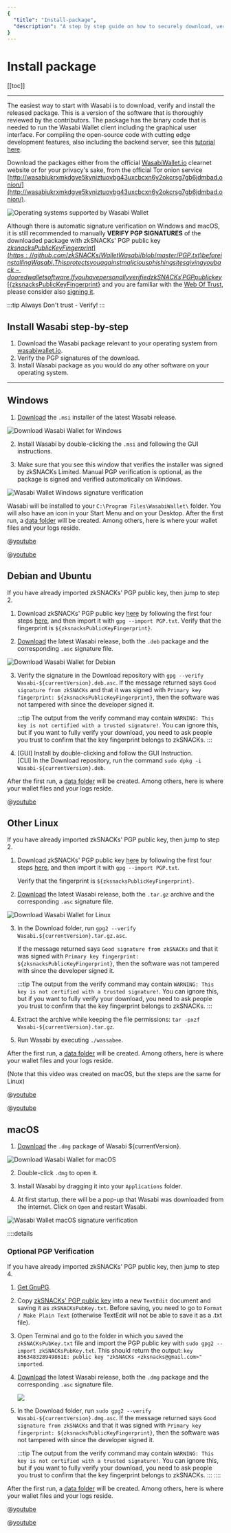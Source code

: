 ```yaml
---
{
  "title": "Install-package",
  "description": "A step by step guide on how to securely download, verify and install the software packages of Wasabi for Linux, Windows and Mac. This is the Wasabi documentation, an archive of knowledge about the open-source, non-custodial and privacy-focused Bitcoin wallet for desktop."
}
---
```


# Install package

[[toc]]

---

The easiest way to start with Wasabi is to download, verify and install the released package.
This is a version of the software that is thoroughly reviewed by the contributors.
The package has the binary code that is needed to run the Wasabi Wallet client including the graphical user interface.
For compiling the open-source code with cutting edge development features, also including the backend server, see this [tutorial here](/using-wasabi/BuildSource.md).

Download the packages either from the official [WasabiWallet.io](https://wasabiwallet.io/) clearnet website or for your privacy's sake, from the official Tor onion service [http://wasabiukrxmkdgve5kynjztuovbg43uxcbcxn6y2okcrsg7gb6jdmbad.onion/](http://wasabiukrxmkdgve5kynjztuovbg43uxcbcxn6y2okcrsg7gb6jdmbad.onion/).

![Operating systems supported by Wasabi Wallet](/DownloadAll.png "Operating systems supported by Wasabi Wallet")

Although there is automatic signature verification on Windows and macOS, it is still recommended to manually **VERIFY PGP SIGNATURES** of the downloaded package with zkSNACKs' PGP public key [${zksnacksPublicKeyFingerprint}](https://github.com/zkSNACKs/WalletWasabi/blob/master/PGP.txt) before installing Wasabi.
This protects you against malicious phishing sites giving you back-doored wallet software.
If you have personally verified zkSNACKs' PGP public key [${zksnacksPublicKeyFingerprint}](https://github.com/zkSNACKs/WalletWasabi/blob/master/PGP.txt) and you are familiar with the [Web Of Trust](https://security.stackexchange.com/questions/147447/gpg-why-is-my-trusted-key-not-certified-with-a-trusted-signature), please consider also [signing it](https://www.gnupg.org/gph/en/manual/x334.html).

:::tip Always
Don't trust - Verify!
:::

## Install Wasabi step-by-step

1. Download the Wasabi package relevant to your operating system from [wasabiwallet.io](https://wasabiwallet.io).
2. Verify the PGP signatures of the download.
3. Install Wasabi package as you would do any other software on your operating system.

---

## Windows

1. [Download](https://wasabiwallet.io/#download) the `.msi` installer of the latest Wasabi release.

![Download Wasabi Wallet for Windows](/DownloadWindows.png "Download Wasabi Wallet for Windows")

2. Install Wasabi by double-clicking the `.msi` and following the GUI instructions.

3. Make sure that you see this window that verifies the installer was signed by zkSNACKs Limited.
Manual PGP verification is optional, as the package is signed and verified automatically on Windows.

![Wasabi Wallet Windows signature verification](/InstallWindowsSignature.png "Wasabi Wallet Windows signature verification")

Wasabi will be installed to your `C:\Program Files\WasabiWallet\` folder.
You will also have an icon in your Start Menu and on your Desktop. 
After the first run, a [data folder](/FAQ/FAQ-UseWasabi.md#where-can-i-find-the-wasabi-data-folder) will be created. 
Among others, here is where your wallet files and your logs reside.

@[youtube](tkaaC8yET1o)

@[youtube](D8U53PFEsVk)

## Debian and Ubuntu

If you have already imported zkSNACKs' PGP public key, then jump to step 2.

1. Download zkSNACKs' PGP public key [here](https://github.com/zkSNACKs/WalletWasabi/blob/master/PGP.txt) by following the first four steps [here](./InstallPackage.md#manual-pgp-public-key-import), and then import it with `gpg --import PGP.txt`.
Verify that the fingerprint is `${zksnacksPublicKeyFingerprint}`.

2. [Download](https://wasabiwallet.io/#download) the latest Wasabi release, both the `.deb` package and the corresponding `.asc` signature file.

![Download Wasabi Wallet for Debian](/DownloadDeb.png "Download Wasabi Wallet for Debian")

3. Verify the signature in the Download repository with `gpg --verify Wasabi-${currentVersion}.deb.asc`.
If the message returned says `Good signature from zkSNACKs` and that it was signed with `Primary key fingerprint: ${zksnacksPublicKeyFingerprint}`, then the software was not tampered with since the developer signed it.

	:::tip
	The output from the verify command may contain `WARNING: This key is not certified with a trusted signature!`.
	You can ignore this, but if you want to fully verify your download, you need to ask people you trust to confirm that the key fingerprint belongs to zkSNACKs.
	:::

4. [GUI] Install by double-clicking and follow the GUI Instruction. </br>
   [CLI] In the Download repository, run the command `sudo dpkg -i Wasabi-${currentVersion}.deb`.

After the first run, a [data folder](/FAQ/FAQ-UseWasabi.md#where-can-i-find-the-wasabi-data-folder) will be created.
Among others, here is where your wallet files and your logs reside.

@[youtube](DUc9A76rwX4)

## Other Linux

If you have already imported zkSNACKs' PGP public key, then jump to step 2.

1. Download zkSNACKs' PGP public key [here](https://github.com/zkSNACKs/WalletWasabi/blob/master/PGP.txt) by following the first four steps [here](./InstallPackage.md#manual-pgp-public-key-import), and then import it with `gpg --import PGP.txt`.

	Verify that the fingerprint is `${zksnacksPublicKeyFingerprint}`.

2. [Download](https://wasabiwallet.io/#download) the latest Wasabi release, both the `.tar.gz` archive and the corresponding `.asc` signature file.

![Download Wasabi Wallet for Linux](/DownloadTar.png "Download Wasabi Wallet for Linux")

3. In the Download folder, run `gpg2 --verify Wasabi.${currentVersion}.tar.gz.asc`.

	If the message returned says `Good signature from zkSNACKs` and that it was signed with `Primary key fingerprint: ${zksnacksPublicKeyFingerprint}`, then the software was not tampered with since the developer signed it.

	:::tip
	The output from the verify command may contain `WARNING: This key is not certified with a trusted signature!`.
	You can ignore this, but if you want to fully verify your download, you need to ask people you trust to confirm that the key fingerprint belongs to zkSNACKs.
	:::

4. Extract the archive while keeping the file permissions: `tar -pxzf Wasabi-${currentVersion}.tar.gz`.

5. Run Wasabi by executing `./wassabee`.

After the first run, a [data folder](/FAQ/FAQ-UseWasabi.md#where-can-i-find-the-wasabi-data-folder) will be created.
Among others, here is where your wallet files and your logs reside.

(Note that this video was created on macOS, but the steps are the same for Linux)

@[youtube](qFbv_b-bju4)

@[youtube](zPKpC9cRcZo)

## macOS

1. [Download](https://wasabiwallet.io/#download) the `.dmg` package of Wasabi ${currentVersion}.

![Download Wasabi Wallet for macOS](/DownloadMac.png "Download Wasabi Wallet for macOS")

2. Double-click `.dmg` to open it.

3. Install Wasabi by dragging it into your `Applications` folder.

4. At first startup, there will be a pop-up that Wasabi was downloaded from the internet.
Click on `Open` and restart Wasabi.

![Wasabi Wallet macOS signature verification](/InstallMacConfirm.png "Wasabi Wallet macOS signature verification")

::::details
### Optional PGP Verification

If you have already imported zkSNACKs' PGP public key, then jump to step 4.

1. [Get GnuPG](https://www.gnupg.org/download/index.html).

2. Copy [zkSNACKs' PGP public key](https://github.com/zkSNACKs/WalletWasabi/blob/master/PGP.txt) into a new `TextEdit` document and saving it as `zkSNACKsPubKey.txt`.
Before saving, you need to go to `Format / Make Plain Text` (otherwise TextEdit will not be able to save it as a .txt file).

3. Open Terminal and go to the folder in which you saved the `zkSNACKsPubKey.txt` file and import the PGP public key with `sudo gpg2 --import zkSNACKsPubKey.txt`.
This should return the output: `key 856348328949861E: public key "zkSNACKs <zksnacks@gmail.com>" imported`.

4. [Download](https://wasabiwallet.io/#download) the latest Wasabi release, both the `.dmg` package and the corresponding `.asc` signature file.

	![](/DownloadMac.png)

5. In the Download folder, run `sudo gpg2 --verify Wasabi-${currentVersion}.dmg.asc`.
If the message returned says `Good signature from zkSNACKs` and that it was signed with `Primary key fingerprint: ${zksnacksPublicKeyFingerprint}`, then the software was not tampered with since the developer signed it.

	:::tip
	The output from the verify command may contain `WARNING: This key is not certified with a trusted signature!`.
	You can ignore this, but if you want to fully verify your download, you need to ask people you trust to confirm that the key fingerprint belongs to zkSNACKs.
	:::
::::


After the first run, a [data folder](/FAQ/FAQ-UseWasabi.md#where-can-i-find-the-wasabi-data-folder) will be created.
Among others, here is where your wallet files and your logs reside.

@[youtube](_Zmc54XYzBA)

@[youtube](UZ9z5COXaG0)
